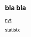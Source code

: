 ## bla bla

[nyt](http://www.nytimes.com/interactive/2013/09/30/us/politics/the-back-and-forth-over-the-shutdown.html?smid=tw-share&_r=0)


[statistx](http://vizual-statistix.tumblr.com/post/62731422207/given-that-were-on-the-verge-of-a-possible)
